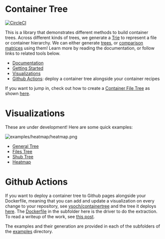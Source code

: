 # Container Tree

[![CircleCI](https://circleci.com/gh/singularityhub/container-tree.svg?style=svg)](https://circleci.com/gh/singularityhub/container-tree)

This is a library that demonstrates different methods to build container trees. 
Across different kinds of trees, we generate a [Trie](https://en.wikipedia.org/wiki/Trie) 
to represent a file or container hierarchy. We can either generate 
[trees](https://singularityhub.github.io/container-tree/examples/files_tree/demo/), 
or [comparison matrices](https://singularityhub.github.io/container-tree/examples/heatmap/demo/) 
using them! Learn more by reading the documentation, or follow links to related tools below.

  - [Documentation](https://singularityhub.github.io/container-tree/)
  - [Getting Started](https://singularityhub.github.io/container-tree/getting-started/)
  - [Visualizations](#visualizations)
  - [Github Actions](#github-actions): deploy a container tree alongside your container recipes

If you want to jump in, check out how to create a [Container File Tree](https://singularityhub.github.io/container-tree/pages/demo/tree/) as shown [here](https://vsoch.github.io/containertree).


# Visualizations

These are under development! Here are some quick examples:

![examples/heatmap/heatmap.png](examples/heatmap/heatmap.png)

 - [General Tree](https://singularityhub.github.io/container-tree/pages/demo/tree/)
 - [Files Tree](https://singularityhub.github.io/container-tree/pages/demo/files_tree/)
 - [Shub Tree](https://singularityhub.github.io/container-tree/pages/demo/shub_tree/)
 - [Heatmap](https://singularityhub.github.io/container-tree/pages/demo/heatmap/)

# Github Actions

If you want to deploy a container tree to Github pages alongside your Dockerfile,
meaning that you can add and update a visualization on every change to your
repository, see [vsoch/containertree](https://www.github.com/vsoch/containertree)
and the tree it deploys [here](https://vsoch.github.io/containertree). The
[Dockerfile](docker/Dockerfile) in the subfolder here is the driver to 
do the extraction. To read a writeup of the work, see 
[this post](https://vsoch.github.io/2019/github-deploy/).


The examples and their generation are provided in each of the subfolders of the [examples](examples) directory.
